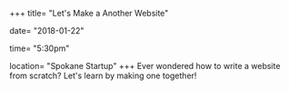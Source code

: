 +++
title= "Let's Make a Another Website"

date= "2018-01-22"

time= "5:30pm"

location= "Spokane Startup"
+++
Ever wondered how to write a website from scratch?  Let's learn by making one together!